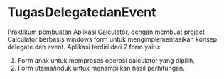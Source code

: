 # TugasDelegatedanEvent
Praktikum pembuatan Aplikasi Calculator, dengan membuat project Calculator berbasis windows form untuk mengimplementasikan konsep delegate dan event.
Aplikasi terdiri dari 2 form yaitu: 
1. Form anak untuk memproses operasi calculator yang dipilih, 
2. Form utama/induk untuk menampilkan hasil perhitungan.
